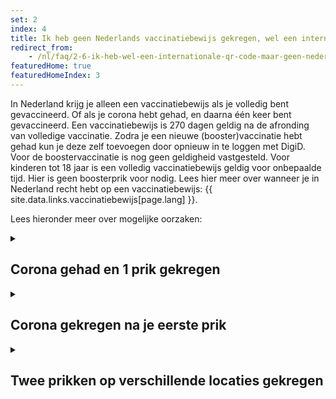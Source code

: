 ```yaml
---
set: 2
index: 4
title: Ik heb geen Nederlands vaccinatiebewijs gekregen, wel een internationaal vaccinatiebewijs. Wat kan ik doen?
redirect_from: 
    - /nl/faq/2-6-ik-heb-wel-een-internationale-qr-code-maar-geen-nederlandse
featuredHome: true
featuredHomeIndex: 3
---
```

In Nederland krijg je alleen een vaccinatiebewijs als je volledig bent gevaccineerd. Of als je corona hebt gehad, en daarna één keer bent gevaccineerd. Een vaccinatiebewijs is 270 dagen geldig na de afronding van volledige vaccinatie. Zodra je een nieuwe (booster)vaccinatie hebt gehad kun je deze zelf toevoegen door opnieuw in te loggen met DigiD. Voor de boostervaccinatie is nog geen geldigheid vastgesteld.  Voor kinderen tot 18 jaar is een volledig vaccinatiebewijs geldig voor onbepaalde tijd. Hier is geen boosterprik voor nodig. Lees hier meer over wanneer je in Nederland recht hebt op een vaccinatiebewijs: {{ site.data.links.vaccinatiebewijs[page.lang] }}.

Lees hieronder meer over mogelijke oorzaken:

<details class="details">
<summary><h2>Corona gehad en 1 prik gekregen</h2></summary>
<div markdown="1">

### GGD moet weten van je coronabesmetting

De GGD moet weten dat je corona hebt gehad. Je moet daarom bij het maken van je prikafspraak wel zeggen dat je corona hebt gehad. Je krijgt dan ook maar 1 prikafspraak.
Ben je gevaccineerd bij de GGD? Dan kan de GGD dit ook achteraf nog aanpassen. Neem contact op met de GGD via
 {{ site.data.links.phone-ggd[page.lang] }}.

### Andere priklocatie: papieren vaccinatiebewijs

Ben je bij je huisarts, in het ziekenhuis of door een instelling gevaccineerd? Dan kun je dit niet meer aanpassen. Je huisarts, ziekenhuis of de instelling die je heeft gevaccineerd kan wel een papieren vaccinatiebewijs voor je uitdraaien. Neem hiervoor contact op met degene die je geprikt heeft. 

### Positief getest vóór mijn eerste vaccinatie

Ben je positief getest en kreeg je daarna je eerste prik? Dan ben je volledig gevaccineerd. Je krijgt een volledig vaccinatiebewijs als je opgehaalde positieve testuitslag van vóór je eerste prik is. 

Vanaf versie 2.6.0 in de CoronaCheck-app krijg je, nadat er maar één prik wordt gevonden tijdens het ophalen van je vaccinatiegegevens, de mogelijkheid om ook een positieve testuitslag op te halen. Op dit moment kun je alleen de meest recente positieve test ophalen. 

Ben je vaker positief getest waarvan de eerste keer vóór je eerste prik, maar wordt alleen je testuitslag van erná gevonden? Neem dan contact op met de zorgverlener waar je gevaccineerd bent. Zij kunnen je helpen om een volledig vaccinatiebewijs te maken.

</div>
</details>


<details class="details">
<summary><h2>Corona gekregen na je eerste prik</h2></summary>
<div markdown="1">
Als je na je 1e vaccinatie corona krijgt, moet je ook een 2e vaccinatie halen om volledig gevaccineerd te zijn. Daarna kun je een vaccinatiebewijs maken in CoronaCheck.
</div>
</details>


<details class="details">
<summary><h2>Twee prikken op verschillende locaties gekregen</h2></summary>
<div markdown="1">

Als je geprikt bent bij de GGD of toestemming hebt gegeven voor registratie bij het RIVM worden beide vaccinaties opgehaald in CoronaCheck. 
Kreeg je je 1e prik bij een andere vaccinatiezetter en je 2e vaccinatie bij de GGD? Geef bij het maken van een afspraak bij de GGD dan aan dat je je eerste prik ergens anders kreeg. 
Heb je geen toestemming gegeven om je 1e vaccinatie te registreren bij het RIVM? Dan kun je de 1e vaccinatiezetter vragen dat alsnog te doen.

</div>
</details>
